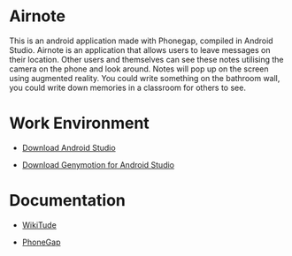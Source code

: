 # Airnote
This is an android application made with Phonegap, compiled in Android Studio. Airnote is an application that allows users to leave messages on their location. Other users and themselves can see these notes utilising the camera on the phone and look around. Notes will pop up on the screen using augmented reality. You could write something on the bathroom wall, you could write down memories in a classroom for others to see.

# Work Environment

* [Download Android Studio](http://developer.android.com/sdk/index.html)

* [Download Genymotion for Android Studio](https://www.genymotion.com/#!/developers/user-guide)

# Documentation

* [WikiTude](http://www.wikitude.com/developer/documentation/phonegap)

* [PhoneGap](http://docs.phonegap.com/)

